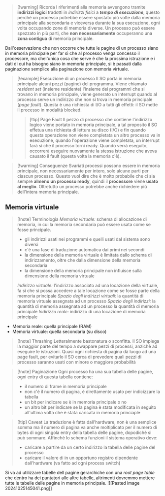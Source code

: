 >[!warning] Ricorda
>I riferimenti alla memoria avvengono tramite **indirizzi logici** tradotti in *indirizzi fisici* a ***tempo di esecuzione***, questo perché un processo potrebbe essere spostato più volte dalla memoria principale alla secondaria e viceversa durante la sua esecuzione, ogni volta occupando zone di memoria diverse.
>Un processo può essere spezzato in più parti, che **non necessariamente** occuperanno una **zona contigua** di memoria principale.

Dall'osservazione che non occorre che tutte le pagine di un processo siano in memoria principale  per far sì che al processo venga concesso il processore, ma chel'unica cosa che serve è che la prossima istruzione e i dati di cui ha bisogno siano in memoria principale, si è passati dalla paginazione semplice alla paginazione con memoria virtuale.
>[!example] Esecuzione di un processo
>Il SO porta in memoria principale alcuni pezzi (pagine) del programma. Viene chiamato *resident set* (insieme residente) l'insieme dei programmi che si trovano in memoria principale, viene generato un interrupt quando al processo serve un indirizzo che non si trova in memoria principale (*page fault*). Questa è una richiesta di I/O a tutti gli effetti: il SO mette il processo in modalità blocked.
>>[!tip] Page Fault
>Il pezzo di processo che contiene l'indirizzo logico viene portato in memoria principale, a tal proposito il SO effetua una richiesta di lettura su disco (I/O) e fin quando questa operazione non viene completata un altro processo va in esecuzione, quando l'operazione viene completata, un interrupt farà sì che il processo torni ready. Quando verrà eseguito, occorrerà eseguire nuovamente la stessa istruzione che aveva causato il fault (questa volta la memoria c'è).

>[!warning] Conseguenze
>Svariati processi possono essere in memoria principale, non necessariamente per intero, solo alcune parti per ciascun processo. Questo vuol dire che è molto probabile che ci sia sempre **almeno un processo ready**, quindi il **processore** viene **usato al meglio**. Oltretutto un processo potrebbe anche richiedere più dell'intera memoria principale.
## Memoria virtuale
>[!note] Terminologia 
>*Memoria virtuale:* schema di allocazione di memoria, in cui la memoria secondaria può essere usata come se fosse principale. 
>- gli indirizzi usati nei programmi e quelli usati dal sistema sono diversi
>- c'è una fase di traduzione automatica dai primi nei secondi
>- la dimensione della memoria virtuale è limitata dallo schema di indirizzamento, oltre che dalla dimensione della memoria secondaria
>- la dimensione della memoria principale non influisce sulla dimensione della memoria virtuale
>
>*Indirizzo virtuale:* l'indirizzo associato ad una locazione della virtuale, fa sì che si possa accedere a tale locazione come se fosse parte della memoria principale
>*Spazio degli indirizzi virtuali:* la quantità di memoria virtuale assegnata ad un processo
>*Spazio degli indirizzi:* la quantità di memoria assegnata ad un processo
>la quantità di memoria principale 
>*Indirizzo reale:* indirizzo di una locazione di memoria principale

- Memoria reale: quella principale (RAM) 
- Memoria virtuale: quella secondaria (su disco) 

>[!note] Thrashing
>Letteralmente bastonatura o sconfitta.
>Il SO impiega la maggior parte del tempo a swappare pezzi di processi, anzichè ad eseguire le istruzioni. Quasi ogni richiesta di pagina dà luogo ad una page fault, per evitarlo il SO cerca di prevedere quali pezzi di processo saranno usati con minore o maggiore probabilità

>[!note] Paginazione
>Ogni processo ha una sua tabella delle pagine, ogni entry di questa tabella contiene:
>- il numero di frame in memoria principale 
>- non c'è il numero di pagina, è direttamente usato per indicizzare la tabella 
>- un bit per indicare se è in memoria principale o no
>- un altro bit per indicare se la pagina è stata modificata in seguito all'ultima volta che è stata caricata in memoria princiaple

>[!tip] Caveat 
>La traduzione è fatta dall'hardware, non è una semplice somma ma il numero di pagina va anche moltiplicato per il numero di bytes di ogni singola entry della tabella delle pagine, dopodiché si può sommare.
>Affinchè lo schema funzioni il sistema operativo deve:
>- caricare a partire da un certo indirizzo la tabella delle pagine del processo
>- caricare il valore di in un opportuno registro dipendente dall'hardware (va fatto ad ogni process switch)

Si va ad utilizzare tabelle dell pagine gerarchiche con una *root page table* che dentro ha dei puntatori alle altre tabelle, altrimenti dovremmo mettere tutte le tabelle delle pagine in memoria principale.
![[Pasted image 20241025145041.png]]